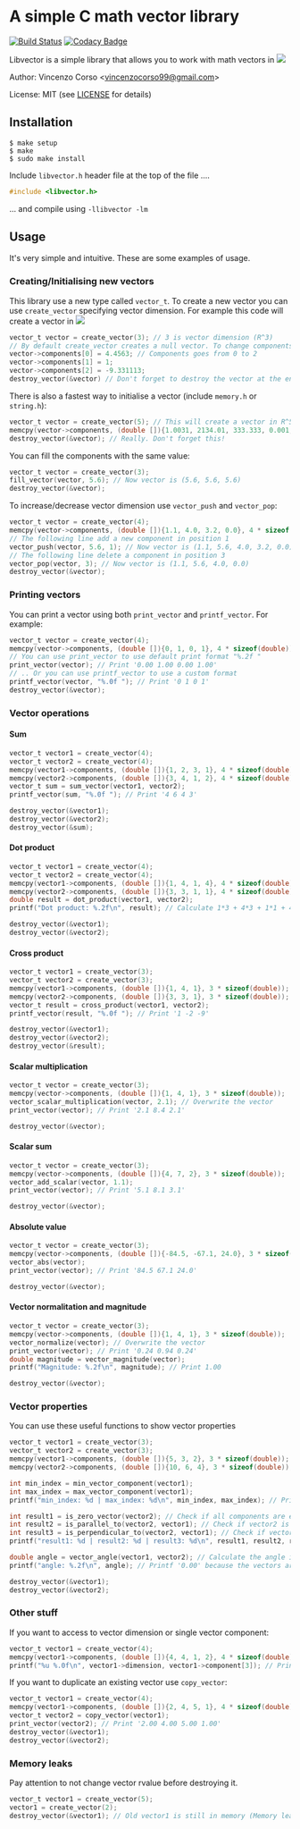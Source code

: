 ﻿# A simple C math vector library
[![Build Status](https://travis-ci.com/vincenzocorso/libvector.svg?token=gZvgq4ygyQjdGiqvUYN4&branch=master)](https://travis-ci.com/vincenzocorso/libvector) [![Codacy Badge](https://api.codacy.com/project/badge/Grade/2e6db9f3220e4f2db81c25ec806e1f1a)](https://www.codacy.com?utm_source=github.com&amp;utm_medium=referral&amp;utm_content=vincenzocorso/libvector&amp;utm_campaign=Badge_Grade)

Libvector is a simple library that allows you to work with math vectors in <img src="https://latex.codecogs.com/gif.latex?\dpi{120}&space;\large&space;\mathbb{R}^{n}" /> 

Author: Vincenzo Corso <[vincenzocorso99@gmail.com](mailto:vincenzocorso99@gmail.com)>

License: MIT (see [LICENSE](https://github.com/vincenzocorso/libvector/blob/master/LICENSE)  for details)

## Installation
```
$ make setup
$ make
$ sudo make install
```

Include `libvector.h` header file at the top of the file ....
```c
#include <libvector.h>
```
... and compile using `-llibvector -lm`

## Usage
It's very simple and intuitive. These are some examples of usage.

### Creating/Initialising new vectors
This library use a new type called `vector_t`. To create a new vector you can use `create_vector` specifying vector dimension. For example this code will create a vector in <img src="https://latex.codecogs.com/gif.latex?\dpi{120}&space;\large&space;\mathbb{R}^{3}" /> 
```c
vector_t vector = create_vector(3); // 3 is vector dimension (R^3)
// By default create_vector creates a null vector. To change components value use:
vector->components[0] = 4.4563; // Components goes from 0 to 2
vector->components[1] = 1;
vector->components[2] = -9.331113;
destroy_vector(&vector) // Don't forget to destroy the vector at the end
```
There is also a fastest way to initialise a vector (include `memory.h` or `string.h`):
```c
vector_t vector = create_vector(5); // This will create a vector in R^5.
memcpy(vector->components, (double []){1.0031, 2134.01, 333.333, 0.001, 3.4}, 5 * sizeof(double));
destroy_vector(&vector); // Really. Don't forget this!
```
You can fill the components with the same value:
```c
vector_t vector = create_vector(3);
fill_vector(vector, 5.6); // Now vector is (5.6, 5.6, 5.6)
destroy_vector(&vector);
```
To increase/decrease vector dimension use `vector_push` and `vector_pop`:
```c
vector_t vector = create_vector(4);
memcpy(vector->components, (double []){1.1, 4.0, 3.2, 0.0}, 4 * sizeof(double));
// The following line add a new component in position 1
vector_push(vector, 5.6, 1); // Now vector is (1.1, 5.6, 4.0, 3.2, 0.0)
// The following line delete a component in position 3
vector_pop(vector, 3); // Now vector is (1.1, 5.6, 4.0, 0.0) 
destroy_vector(&vector);
```

### Printing vectors
You can print a vector using both `print_vector` and `printf_vector`. For example:
```c
vector_t vector = create_vector(4);
memcpy(vector->components, (double []){0, 1, 0, 1}, 4 * sizeof(double));
// You can use print_vector to use default print format "%.2f "
print_vector(vector); // Print '0.00 1.00 0.00 1.00'
// .. Or you can use printf_vector to use a custom format
printf_vector(vector, "%.0f "); // Print '0 1 0 1'
destroy_vector(&vector);
```

### Vector operations
#### Sum
```c
vector_t vector1 = create_vector(4);
vector_t vector2 = create_vector(4);
memcpy(vector1->components, (double []){1, 2, 3, 1}, 4 * sizeof(double));
memcpy(vector2->components, (double []){3, 4, 1, 2}, 4 * sizeof(double));
vector_t sum = sum_vector(vector1, vector2);
printf_vector(sum, "%.0f "); // Print '4 6 4 3'

destroy_vector(&vector1);
destroy_vector(&vector2);
destroy_vector(&sum);
```
#### Dot product
```c
vector_t vector1 = create_vector(4);
vector_t vector2 = create_vector(4);
memcpy(vector1->components, (double []){1, 4, 1, 4}, 4 * sizeof(double));
memcpy(vector2->components, (double []){3, 3, 1, 1}, 4 * sizeof(double));
double result = dot_product(vector1, vector2);
printf("Dot product: %.2f\n", result); // Calculate 1*3 + 4*3 + 1*1 + 4*1. Print 20.00

destroy_vector(&vector1);
destroy_vector(&vector2);
```

#### Cross product
```c
vector_t vector1 = create_vector(3);
vector_t vector2 = create_vector(3);
memcpy(vector1->components, (double []){1, 4, 1}, 3 * sizeof(double));
memcpy(vector2->components, (double []){3, 3, 1}, 3 * sizeof(double));
vector_t result = cross_product(vector1, vector2);
printf_vector(result, "%.0f "); // Print '1 -2 -9'

destroy_vector(&vector1);
destroy_vector(&vector2);
destroy_vector(&result);
```

#### Scalar multiplication
```c
vector_t vector = create_vector(3);
memcpy(vector->components, (double []){1, 4, 1}, 3 * sizeof(double));
vector_scalar_multiplication(vector, 2.1); // Overwrite the vector
print_vector(vector); // Print '2.1 8.4 2.1'

destroy_vector(&vector);
```

#### Scalar sum
```c
vector_t vector = create_vector(3);
memcpy(vector->components, (double []){4, 7, 2}, 3 * sizeof(double));
vector_add_scalar(vector, 1.1);
print_vector(vector); // Print '5.1 8.1 3.1'

destroy_vector(&vector);
```

#### Absolute value
```c
vector_t vector = create_vector(3);
memcpy(vector->components, (double []){-84.5, -67.1, 24.0}, 3 * sizeof(double));
vector_abs(vector);
print_vector(vector); // Print '84.5 67.1 24.0'

destroy_vector(&vector);
```

#### Vector normalitation and magnitude
```c
vector_t vector = create_vector(3);
memcpy(vector->components, (double []){1, 4, 1}, 3 * sizeof(double));
vector_normalize(vector); // Overwrite the vector
print_vector(vector); // Print '0.24 0.94 0.24'
double magnitude = vector_magnitude(vector);
printf("Magnitude: %.2f\n", magnitude); // Print 1.00

destroy_vector(&vector);
```

### Vector properties
You can use these useful functions to show vector properties
```c
vector_t vector1 = create_vector(3);
vector_t vector2 = create_vector(3);
memcpy(vector1->components, (double []){5, 3, 2}, 3 * sizeof(double));
memcpy(vector2->components, (double []){10, 6, 4}, 3 * sizeof(double));

int min_index = min_vector_component(vector1);
int max_index = max_vector_component(vector1);
printf("min_index: %d | max_index: %d\n", min_index, max_index); // Print '2 0'

int result1 = is_zero_vector(vector2); // Check if all components are equal to zero
int result2 = is_parallel_to(vector2, vector1); // Check if vector2 is parallel to vector1
int result3 = is_perpendicular_to(vector2, vector1); // Check if vector2 is perpendicular to vector1
printf("result1: %d | result2: %d | result3: %d\n", result1, result2, result3); // Print '0 1 0'

double angle = vector_angle(vector1, vector2); // Calculate the angle in radians between vector1 and vector2
printf("angle: %.2f\n", angle); // Printf '0.00' because the vectors are parallel

destroy_vector(&vector1);
destroy_vector(&vector2);
```

### Other stuff
If you want to access to vector dimension or single vector component:
```c
vector_t vector1 = create_vector(4);
memcpy(vector1->components, (double []){4, 4, 1, 2}, 4 * sizeof(double));
printf("%u %.0f\n", vector1->dimension, vector1->component[3]); // Print '4 2'
```

If you want to duplicate an existing vector use `copy_vector`:
```c
vector_t vector1 = create_vector(4);
memcpy(vector1->components, (double []){2, 4, 5, 1}, 4 * sizeof(double));
vector_t vector2 = copy_vector(vector1);
print_vector(vector2); // Print '2.00 4.00 5.00 1.00'
destroy_vector(&vector1);
destroy_vector(&vector2);
```

### Memory leaks
Pay attention to not change vector rvalue before destroying it.
```c
vector_t vector1 = create_vector(5);
vector1 = create_vector(2);
destroy_vector(&vector1); // Old vector1 is still in memory (Memory leaks)
```
